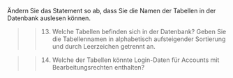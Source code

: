Ändern Sie das Statement so ab, dass Sie die Namen der Tabellen in der Datenbank auslesen können.

>>13) Welche Tabellen befinden sich in der Datenbank? Geben Sie die Tabellennamen in alphabetisch aufsteigender Sortierung und durch Leerzeichen getrennt an.

>>14) Welche der Tabellen könnte Login-Daten für Accounts mit Bearbeitungsrechten enthalten?